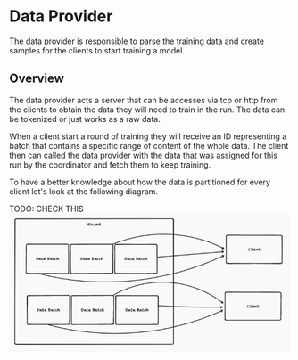 # Data Provider

The data provider is responsible to parse the training data and create samples for the clients to start training a model.

## Overview

The data provider acts a server that can be accesses via tcp or http from the clients to obtain the data they will need to train in the run. The data can be tokenized or just works as a raw data.

When a client start a round of training they will receive an ID representing a batch  that contains a specific range of content of the whole data. The client then can called the data provider with the data that was assigned for this run by the coordinator and fetch them to keep training.

To have a better knowledge about how the data is partitioned for every client let's look at the following diagram.

TODO: CHECK THIS
![Data distribution](images/data-distribution.png)
